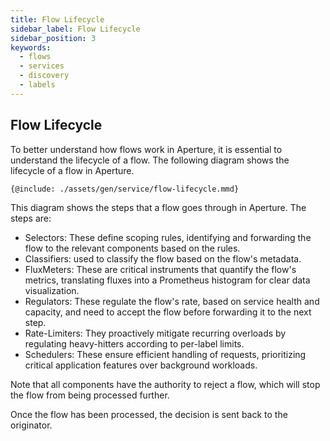 ```yaml
---
title: Flow Lifecycle
sidebar_label: Flow Lifecycle
sidebar_position: 3
keywords:
  - flows
  - services
  - discovery
  - labels
---
```


## Flow Lifecycle

To better understand how flows work in Aperture, it is essential to understand
the lifecycle of a flow. The following diagram shows the lifecycle of a flow in
Aperture.

<Zoom>

```mermaid
{@include: ./assets/gen/service/flow-lifecycle.mmd}
```

</Zoom>

This diagram shows the steps that a flow goes through in Aperture. The steps
are:

- Selectors: These define scoping rules, identifying and forwarding the flow to
  the relevant components based on the rules.
- Classifiers: used to classify the flow based on the flow's metadata.
- FluxMeters: These are critical instruments that quantify the flow's metrics,
  translating fluxes into a Prometheus histogram for clear data visualization.
- Regulators: These regulate the flow's rate, based on service health and
  capacity, and need to accept the flow before forwarding it to the next step.
- Rate-Limiters: They proactively mitigate recurring overloads by regulating
  heavy-hitters according to per-label limits.
- Schedulers: These ensure efficient handling of requests, prioritizing critical
  application features over background workloads.

Note that all components have the authority to reject a flow, which will stop
the flow from being processed further.

Once the flow has been processed, the decision is sent back to the originator.

<!-- vale on -->
